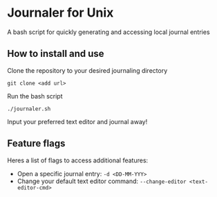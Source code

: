 # Journaler for Unix

A bash script for quickly generating and accessing local journal entries

## How to install and use

Clone the repository to your desired journaling directory
```
git clone <add url>
```
Run the bash script 
```
./journaler.sh
```
Input your preferred text editor and journal away!

## Feature flags
Heres a list of flags to access additional features:

- Open a specific journal entry: `-d <DD-MM-YYY>`
- Change your default text editor command: `--change-editor <text-editor-cmd>`


